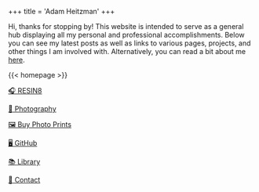 +++
title = 'Adam Heitzman'
+++

Hi, thanks for stopping by! This website is intended to serve as a general hub displaying all my personal and professional accomplishments. Below you can see my latest posts as well as links to various pages, projects, and other things I am involved with. Alternatively, you can read a bit about me [here](/about).

{{< homepage >}}

[🎧 RESIN8](https://resin8.xyz)

[📸 Photography](https://photography.adamheitzman.xyz)

[🖼️  Buy Photo Prints](https://adamheitzman.darkroom.com)

[🖥️  GitHub](https://github.com/pyrogenix)

[📚 Library](/library)

[📧 Contact](mailto:adam@adamheitzman.xyz)

